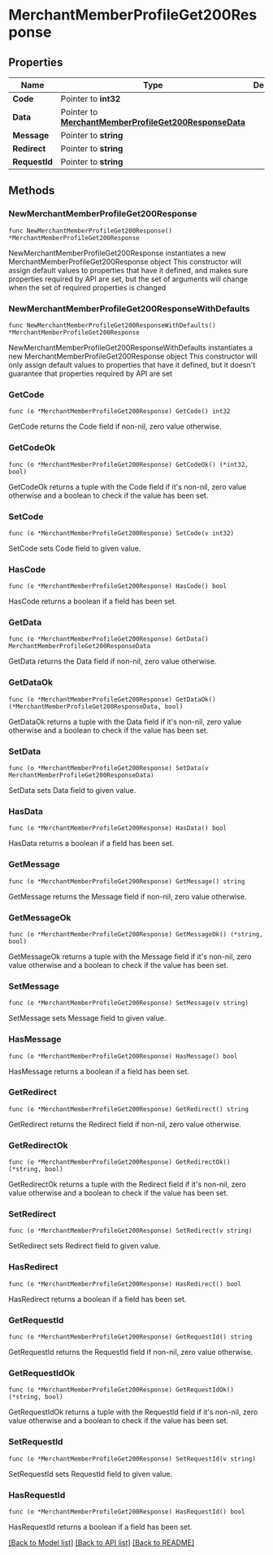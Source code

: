# MerchantMemberProfileGet200Response

## Properties

Name | Type | Description | Notes
------------ | ------------- | ------------- | -------------
**Code** | Pointer to **int32** |  | [optional] 
**Data** | Pointer to [**MerchantMemberProfileGet200ResponseData**](MerchantMemberProfileGet200ResponseData.md) |  | [optional] 
**Message** | Pointer to **string** |  | [optional] 
**Redirect** | Pointer to **string** |  | [optional] 
**RequestId** | Pointer to **string** |  | [optional] 

## Methods

### NewMerchantMemberProfileGet200Response

`func NewMerchantMemberProfileGet200Response() *MerchantMemberProfileGet200Response`

NewMerchantMemberProfileGet200Response instantiates a new MerchantMemberProfileGet200Response object
This constructor will assign default values to properties that have it defined,
and makes sure properties required by API are set, but the set of arguments
will change when the set of required properties is changed

### NewMerchantMemberProfileGet200ResponseWithDefaults

`func NewMerchantMemberProfileGet200ResponseWithDefaults() *MerchantMemberProfileGet200Response`

NewMerchantMemberProfileGet200ResponseWithDefaults instantiates a new MerchantMemberProfileGet200Response object
This constructor will only assign default values to properties that have it defined,
but it doesn't guarantee that properties required by API are set

### GetCode

`func (o *MerchantMemberProfileGet200Response) GetCode() int32`

GetCode returns the Code field if non-nil, zero value otherwise.

### GetCodeOk

`func (o *MerchantMemberProfileGet200Response) GetCodeOk() (*int32, bool)`

GetCodeOk returns a tuple with the Code field if it's non-nil, zero value otherwise
and a boolean to check if the value has been set.

### SetCode

`func (o *MerchantMemberProfileGet200Response) SetCode(v int32)`

SetCode sets Code field to given value.

### HasCode

`func (o *MerchantMemberProfileGet200Response) HasCode() bool`

HasCode returns a boolean if a field has been set.

### GetData

`func (o *MerchantMemberProfileGet200Response) GetData() MerchantMemberProfileGet200ResponseData`

GetData returns the Data field if non-nil, zero value otherwise.

### GetDataOk

`func (o *MerchantMemberProfileGet200Response) GetDataOk() (*MerchantMemberProfileGet200ResponseData, bool)`

GetDataOk returns a tuple with the Data field if it's non-nil, zero value otherwise
and a boolean to check if the value has been set.

### SetData

`func (o *MerchantMemberProfileGet200Response) SetData(v MerchantMemberProfileGet200ResponseData)`

SetData sets Data field to given value.

### HasData

`func (o *MerchantMemberProfileGet200Response) HasData() bool`

HasData returns a boolean if a field has been set.

### GetMessage

`func (o *MerchantMemberProfileGet200Response) GetMessage() string`

GetMessage returns the Message field if non-nil, zero value otherwise.

### GetMessageOk

`func (o *MerchantMemberProfileGet200Response) GetMessageOk() (*string, bool)`

GetMessageOk returns a tuple with the Message field if it's non-nil, zero value otherwise
and a boolean to check if the value has been set.

### SetMessage

`func (o *MerchantMemberProfileGet200Response) SetMessage(v string)`

SetMessage sets Message field to given value.

### HasMessage

`func (o *MerchantMemberProfileGet200Response) HasMessage() bool`

HasMessage returns a boolean if a field has been set.

### GetRedirect

`func (o *MerchantMemberProfileGet200Response) GetRedirect() string`

GetRedirect returns the Redirect field if non-nil, zero value otherwise.

### GetRedirectOk

`func (o *MerchantMemberProfileGet200Response) GetRedirectOk() (*string, bool)`

GetRedirectOk returns a tuple with the Redirect field if it's non-nil, zero value otherwise
and a boolean to check if the value has been set.

### SetRedirect

`func (o *MerchantMemberProfileGet200Response) SetRedirect(v string)`

SetRedirect sets Redirect field to given value.

### HasRedirect

`func (o *MerchantMemberProfileGet200Response) HasRedirect() bool`

HasRedirect returns a boolean if a field has been set.

### GetRequestId

`func (o *MerchantMemberProfileGet200Response) GetRequestId() string`

GetRequestId returns the RequestId field if non-nil, zero value otherwise.

### GetRequestIdOk

`func (o *MerchantMemberProfileGet200Response) GetRequestIdOk() (*string, bool)`

GetRequestIdOk returns a tuple with the RequestId field if it's non-nil, zero value otherwise
and a boolean to check if the value has been set.

### SetRequestId

`func (o *MerchantMemberProfileGet200Response) SetRequestId(v string)`

SetRequestId sets RequestId field to given value.

### HasRequestId

`func (o *MerchantMemberProfileGet200Response) HasRequestId() bool`

HasRequestId returns a boolean if a field has been set.


[[Back to Model list]](../README.md#documentation-for-models) [[Back to API list]](../README.md#documentation-for-api-endpoints) [[Back to README]](../README.md)


